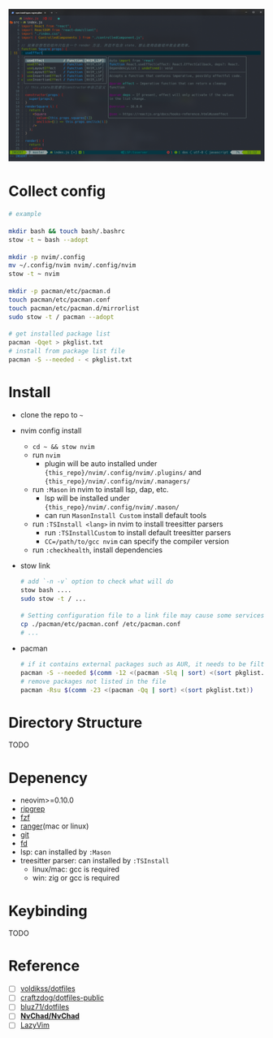 
![dotfile-11](./image/dotfile-11.png)

# Collect config

```bash
# example

mkdir bash && touch bash/.bashrc
stow -t ~ bash --adopt

mkdir -p nvim/.config
mv ~/.config/nvim nvim/.config/nvim
stow -t ~ nvim

mkdir -p pacman/etc/pacman.d
touch pacman/etc/pacman.conf
touch pacman/etc/pacman.d/mirrorlist
sudo stow -t / pacman --adopt

# get installed package list
pacman -Qqet > pkglist.txt
# install from package list file
pacman -S --needed - < pkglist.txt
```

# Install

- clone the repo to `~`
- nvim config install
  - `cd ~ && stow nvim`
  - run `nvim`
    - plugin will be auto installed under `{this_repo}/nvim/.config/nvim/.plugins/` and `{this_repo}/nvim/.config/nvim/.managers/`
  - run `:Mason` in nvim to install lsp, dap, etc.
    - lsp will be installed under `{this_repo}/nvim/.config/nvim/.mason/`
    - can run `MasonInstall Custom` install default tools
  - run `:TSInstall <lang>` in nvim to install treesitter parsers
    - run `:TSInstallCustom` to install default treesitter parsers
    - `CC=/path/to/gcc nvim` can specify the compiler version
  - run `:checkhealth`, install dependencies
- stow link

  ```bash
  # add `-n -v` option to check what will do
  stow bash ....
  sudo stow -t / ...

  # Setting configuration file to a link file may cause some services to fail, like archlinux-keyring-wkd-sync.service
  cp ./pacman/etc/pacman.conf /etc/pacman.conf
  # ...
  ```
- pacman

  ```bash
  # if it contains external packages such as AUR, it needs to be filtered before execution.
  pacman -S --needed $(comm -12 <(pacman -Slq | sort) <(sort pkglist.txt))
  # remove packages not listed in the file
  pacman -Rsu $(comm -23 <(pacman -Qq | sort) <(sort pkglist.txt))
  ```

# Directory Structure

TODO

# Depenency

- neovim>=0.10.0
- [ripgrep](https://github.com/BurntSushi/ripgrep)
- [fzf](https://github.com/junegunn/fzf)
- [ranger](https://github.com/ranger/ranger)(mac or linux)
- [git](https://git-scm.com/)
- [fd](https://github.com/sharkdp/fd)
- lsp: can installed by `:Mason`
- treesitter parser: can installed by `:TSInstall`
  - linux/mac: gcc is required
  - win: zig or gcc is required

# Keybinding

TODO

# Reference

- [ ] [voldikss/dotfiles](https://github.com/voldikss/dotfiles/blob/dev/nvim/init.vim)
- [ ] [craftzdog/dotfiles-public](https://github.com/craftzdog/dotfiles-public)
- [ ] [bluz71/dotfiles](https://github.com/bluz71/dotfiles/blob/master/vim/lua/plugin/lsp-config.lua)
- [ ] **[NvChad/NvChad](https://github.com/NvChad/NvChad)**
- [ ] [LazyVim](https://github.com/LazyVim/LazyVim)
